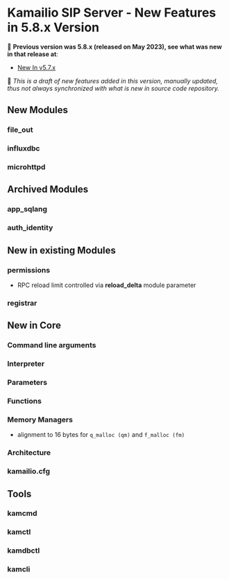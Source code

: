 # Kamailio SIP Server - New Features in 5.8.x Version

📘 **Previous version was 5.8.x (released on May 2023), see
what was new in that release at**:

  -  [New In v5.7.x](new-in-5.7.x.md)

📘 *This is a draft of new features added in this version,
manually updated, thus not always synchronized with what is new in
source code repository.*

## New Modules

### file_out ###

### influxdbc ###

### microhttpd ###

## Archived Modules ##

### app_sqlang ###

### auth_identity ###

## New in existing Modules

### permissions

  - RPC reload limit controlled via **reload_delta** module parameter

### registrar

## New in Core

### Command line arguments

### Interpreter

### Parameters

### Functions

### Memory Managers

  - alignment to 16 bytes for `q_malloc (qm)` and `f_malloc (fm)`

### Architecture

### kamailio.cfg

## Tools

### kamcmd

### kamctl

### kamdbctl

### kamcli
